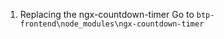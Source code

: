 1. Replacing the ngx-countdown-timer
   Go to `btp-frontend\node_modules\ngx-countdown-timer`

```

```
